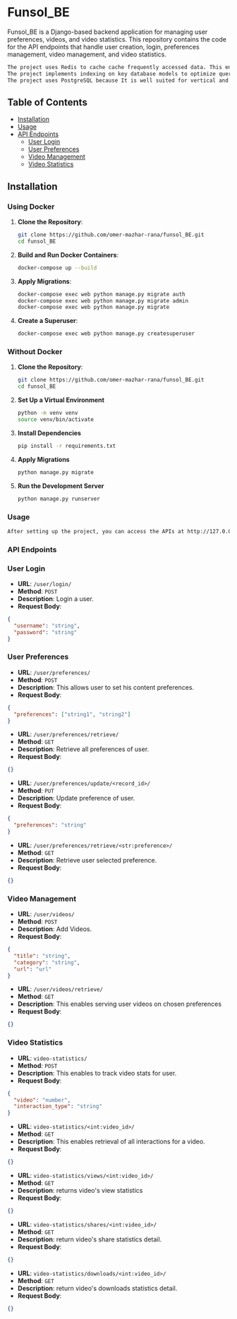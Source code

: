 # Funsol_BE

Funsol_BE is a Django-based backend application for managing user preferences, videos, and video statistics. This repository contains the code for the API endpoints that handle user creation, login, preferences management, video management, and video statistics.

```bash
The project uses Redis to cache cache frequently accessed data. This enhances performance and reduces latency.
The project implements indexing on key database models to optimize query performance and improve the efficiency of data retrieval operations.
The project uses PostgreSQL because It is well suited for vertical and horizontal scaling. Thus providing a reliable and scalable solution for storing and retrieving data.
```

## Table of Contents

- [Installation](#installation)
- [Usage](#usage)
- [API Endpoints](#api-endpoints)
  - [User Login](#user-login)
  - [User Preferences](#user-preferences)
  - [Video Management](#video-management)
  - [Video Statistics](#video-statistics)

## Installation

### Using Docker

1. **Clone the Repository**:
   ```bash
   git clone https://github.com/omer-mazhar-rana/funsol_BE.git
   cd funsol_BE
   ```
2. **Build and Run Docker Containers**:
   ```bash
   docker-compose up --build
   ```
3. **Apply Migrations**:
   ```bash
   docker-compose exec web python manage.py migrate auth
   docker-compose exec web python manage.py migrate admin
   docker-compose exec web python manage.py migrate
   ```
4. **Create a Superuser**:
   ```bash
   docker-compose exec web python manage.py createsuperuser
   ```

### Without Docker

1. **Clone the Repository**:
   ```bash
   git clone https://github.com/omer-mazhar-rana/funsol_BE.git
   cd funsol_BE
   ```
2. **Set Up a Virtual Environment**
   ```bash
   python -m venv venv
   source venv/bin/activate
   ```
3. **Install Dependencies**
   ```bash
   pip install -r requirements.txt
   ```
4. **Apply Migrations**
   ```bash
   python manage.py migrate
   ```
5. **Run the Development Server**
   ```bash
   python manage.py runserver
   ```

### Usage

```bash
After setting up the project, you can access the APIs at http://127.0.0.1:8000/.
```

### API Endpoints

### User Login

- **URL**: `/user/login/`
- **Method**: `POST`
- **Description**: Login a user.
- **Request Body**:

```json
{
  "username": "string",
  "password": "string"
}
```

### User Preferences

- **URL**: `/user/preferences/`
- **Method**: `POST`
- **Description**: This allows user to set his content preferences.
- **Request Body**:

```json
{
  "preferences": ["string1", "string2"]
}
```

- **URL**: `/user/preferences/retrieve/`
- **Method**: `GET`
- **Description**: Retrieve all preferences of user.
- **Request Body**:

```json
{}
```

- **URL**: `/user/preferences/update/<record_id>/`
- **Method**: `PUT`
- **Description**: Update preference of user.
- **Request Body**:

```json
{
  "preferences": "string"
}
```

- **URL**: `/user/preferences/retrieve/<str:preference>/`
- **Method**: `GET`
- **Description**: Retrieve user selected preference.
- **Request Body**:

```json
{}
```

### Video Management

- **URL**: `/user/videos/`
- **Method**: `POST`
- **Description**: Add Videos.
- **Request Body**:

```json
{
  "title": "string",
  "category": "string",
  "url": "url"
}
```

- **URL**: `/user/videos/retrieve/`
- **Method**: `GET`
- **Description**: This enables serving user videos on chosen preferences
- **Request Body**:

```json
{}
```

### Video Statistics

- **URL**: `video-statistics/`
- **Method**: `POST`
- **Description**: This enables to track video stats for user.
- **Request Body**:

```json
{
  "video": "number",
  "interaction_type": "string"
}
```

- **URL**: `video-statistics/<int:video_id>/`
- **Method**: `GET`
- **Description**: This enables retrieval of all interactions for a video.
- **Request Body**:

```json
{}
```

- **URL**: `video-statistics/views/<int:video_id>/`
- **Method**: `GET`
- **Description**: returns video's view statistics
- **Request Body**:

```json
{}
```

- **URL**: `video-statistics/shares/<int:video_id>/`
- **Method**: `GET`
- **Description**: return video's share statistics detail.
- **Request Body**:

```json
{}
```

- **URL**: `video-statistics/downloads/<int:video_id>/`
- **Method**: `GET`
- **Description**: return video's downloads statistics detail.
- **Request Body**:

```json
{}
```

